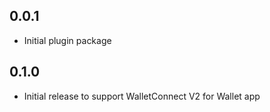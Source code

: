 ## 0.0.1

* Initial plugin package

## 0.1.0

* Initial release to support WalletConnect V2 for Wallet app

